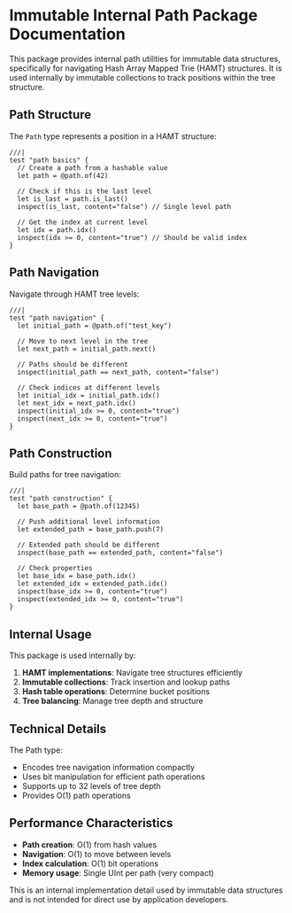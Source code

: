 # Immutable Internal Path Package Documentation

This package provides internal path utilities for immutable data structures, specifically for navigating Hash Array Mapped Trie (HAMT) structures. It is used internally by immutable collections to track positions within the tree structure.

## Path Structure

The `Path` type represents a position in a HAMT structure:

```moonbit
///|
test "path basics" {
  // Create a path from a hashable value
  let path = @path.of(42)

  // Check if this is the last level
  let is_last = path.is_last()
  inspect(is_last, content="false") // Single level path

  // Get the index at current level
  let idx = path.idx()
  inspect(idx >= 0, content="true") // Should be valid index
}
```

## Path Navigation

Navigate through HAMT tree levels:

```moonbit
///|
test "path navigation" {
  let initial_path = @path.of("test_key")

  // Move to next level in the tree
  let next_path = initial_path.next()

  // Paths should be different
  inspect(initial_path == next_path, content="false")

  // Check indices at different levels
  let initial_idx = initial_path.idx()
  let next_idx = next_path.idx()
  inspect(initial_idx >= 0, content="true")
  inspect(next_idx >= 0, content="true")
}
```

## Path Construction

Build paths for tree navigation:

```moonbit
///|
test "path construction" {
  let base_path = @path.of(12345)

  // Push additional level information
  let extended_path = base_path.push(7)

  // Extended path should be different
  inspect(base_path == extended_path, content="false")

  // Check properties
  let base_idx = base_path.idx()
  let extended_idx = extended_path.idx()
  inspect(base_idx >= 0, content="true")
  inspect(extended_idx >= 0, content="true")
}
```

## Internal Usage

This package is used internally by:

1. **HAMT implementations**: Navigate tree structures efficiently
2. **Immutable collections**: Track insertion and lookup paths  
3. **Hash table operations**: Determine bucket positions
4. **Tree balancing**: Manage tree depth and structure

## Technical Details

The Path type:
- Encodes tree navigation information compactly
- Uses bit manipulation for efficient path operations
- Supports up to 32 levels of tree depth
- Provides O(1) path operations

## Performance Characteristics

- **Path creation**: O(1) from hash values
- **Navigation**: O(1) to move between levels
- **Index calculation**: O(1) bit operations
- **Memory usage**: Single UInt per path (very compact)

This is an internal implementation detail used by immutable data structures and is not intended for direct use by application developers.
